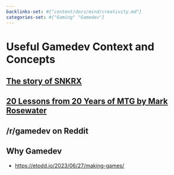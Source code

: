 ```yaml
---
backlinks-set: #{"content/docs/mind/creativity.md"}
categories-set: #{"Gaming" "Gamedev"}
---
```

# Useful Gamedev Context and Concepts

## [The story of SNKRX](https://www.a327ex.com/posts/snkrx_log/#day-55-210709)

## [20 Lessons from 20 Years of MTG by Mark Rosewater](https://www.youtube.com/watch?v=QHHg99hwQGY)

## /r/gamedev on Reddit

## Why Gamedev

 - https://etodd.io/2023/06/27/making-games/